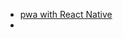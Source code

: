 - [pwa with React Native](https://www.techaheadcorp.com/blog/progressive-web-apps-with-react-native/)
- 